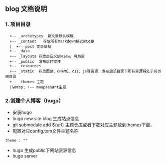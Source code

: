 ##  blog 文档说明

### 1. 项目目录
  ```
    +-- _archetypes  新文章默认模板    
    +-- _content   存放所有Markdown格式的文章  
    |  +-- post 文章草稿  
    +-- _data  
    +-- _layouts 存放自定义的view，可为空   
    +-- _public  发布后的文件
    +-- _resources  
    +-- _static  存放图像、CNAME、css、js等资源，发布后该目录下所有资源将处于网页根目录  
    +-- _themes 主题  
    |&emsp; +-- maupassant主题
  ```
### 2.创建个人博客（hugo）
- 安装hugo
- hugo new site blog 生成站点信息
- git submodule add ${url} 主题仓库或者下载对应主题放到themes下面。
- 配置对应config.tom文件主题名称
```
theme : ""

```
- hugo 生成public下网站资源信息
- hugo server
